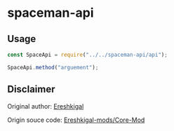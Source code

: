 # spaceman-api

## Usage

```js
const SpaceApi = require("../../spaceman-api/api");

SpaceApi.method("arguement");
```

## Disclaimer

Original author: [Ereshkigal](https://dev.sp-tarkov.com/Ereshkigal-mods/)

Origin souce code: [Ereshkigal-mods/Core-Mod](https://dev.sp-tarkov.com/Ereshkigal-mods/Core-Mod)
